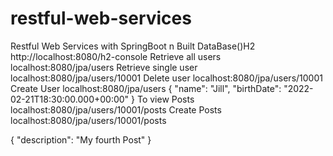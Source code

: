 # restful-web-services
Restful Web Services with SpringBoot
n Built DataBase()H2 http://localhost:8080/h2-console 
Retrieve all users 
localhost:8080/jpa/users 
Retrieve single user 
localhost:8080/jpa/users/10001 
Delete user 
localhost:8080/jpa/users/10001 
Create User 
localhost:8080/jpa/users 
{
    "name": "Jill",
    "birthDate": "2022-02-21T18:30:00.000+00:00"
}
To view Posts 
localhost:8080/jpa/users/10001/posts 
Create Posts 
localhost:8080/jpa/users/10001/posts

{ 
"description": "My fourth Post" 
}
